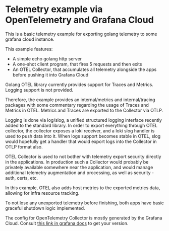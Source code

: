 # Telemetry example via OpenTelemetry and Grafana Cloud

This is a basic telemetry example for exporting golang telemetry to some grafana cloud instance. 

This example features:
- A simple echo golang http server
- A one-shot client program, that fires 5 requests and then exits
- An OTEL Collector, that accumulates all telemetry alongside the apps before pushing it into Grafana Cloud

Golang OTEL library currently provides support for Traces and Metrics. Logging support is not provided. 

Therefore, the example provides an internal/metrics and internal/tracing packages with some commentary 
regarding the usage of Traces and Metrics in OTEL. Metrics and Traces are exported to the Collector via OTLP.

Logging is done via log/slog, a unified structured logging interface recently added to the standard library.
In order to export everything through OTEL collector, the collector exposes a loki receiver, 
and a loki slog handler is used to push data into it. When logs support becomes stable in OTEL, 
slog would hopefully get a handler that would export logs into the Collector in OTLP format also.

OTEL Collector is used to not bother with telemetry export security directly in the applications.
In production such a Collector would probably be privately available somewhere near the application,
and would manage additional telemetry augmentation and processing, as well as security - auth, certs, etc.

In this example, OTEL also adds host metrics to the exported metrics data, allowing for infra resource tracking. 

To not lose any unexported telemetry before finishing, both apps have basic graceful shutdown logic implemented. 

The config for OpenTelemetry Collector is mostly generated by the Grafana Cloud.
Consult [this link in grafana docs](https://grafana.com/docs/grafana-cloud/monitor-applications/application-observability/setup/collector/opentelemetry-collector/#application-observability-with-opentelemetry-collector) to get your version.
